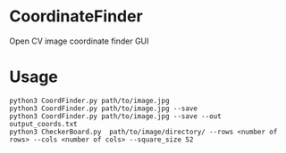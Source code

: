 # CoordinateFinder
Open CV image coordinate finder GUI

# Usage
```
python3 CoordFinder.py path/to/image.jpg
python3 CoordFinder.py path/to/image.jpg --save
python3 CoordFinder.py path/to/image.jpg --save --out output_coords.txt
python3 CheckerBoard.py  path/to/image/directory/ --rows <number of rows> --cols <number of cols> --square_size 52
```